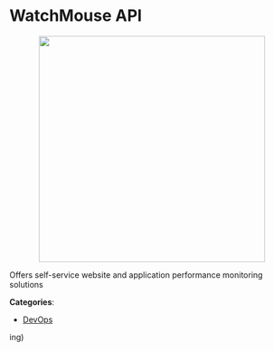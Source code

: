 # WatchMouse API
<p align="center">
    <img width="400" src="https://raw.githubusercontent.com/apis-list/apis-list/apis/watchmouse-api/logo_256x256.png" />
</p>

Offers self-service website and application performance monitoring solutions



**Categories**:
- [DevOps](https://github.com/apis-list/apis-list#devops)



ing)





